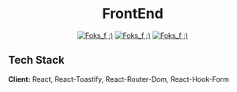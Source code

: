 <h1 align="center">FrontEnd</h1>

<p align="center">
<a href="#"><img alt="Foks_f ;)" src="https://img.shields.io/github/last-commit/HardMS/FrontEnd/main?color=green&style=for-the-badge"></a>
<a href="#"><img alt="Foks_f ;)" src="https://img.shields.io/static/v1?label=license&message=MIT&color=%23ac00b5&style=for-the-badge"></a>
<a href="#"><img alt="Foks_f ;)" src="https://img.shields.io/badge/Node->20-2ea44f?style=for-the-badge"></a>


## Tech Stack

**Client:** React, React-Toastify, React-Router-Dom, React-Hook-Form


  
